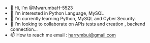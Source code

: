 - 👋 Hi, I’m @MwarumbaH-5523
- 👀 I’m interested in Python Language, MySQL
- 🌱 I’m currently learning Python, MySQL and Cyber Security.
- 💞️ I’m looking to collaborate on APIs tests and creation , backend connection...
- 📫 How to reach me email : harrymbui@gmail.com

<!---
MwarumbaH-5523/MwarumbaH-5523 is a ✨ special ✨ repository because its `README.md` (this file) appears on your GitHub profile.
You can click the Preview link to take a look at your changes.
--->
